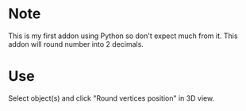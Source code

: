 # Note
This is my first addon using Python so don't expect much from it.
This addon will round number into 2 decimals.

# Use
Select object(s) and click "Round vertices position" in 3D view.
